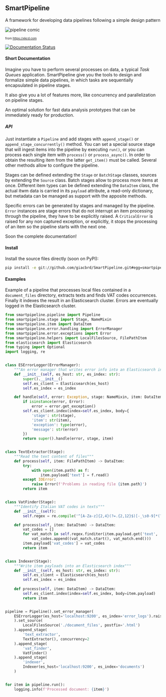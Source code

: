 ## SmartPipeline

A framework for developing data pipelines following a simple design pattern

![pipeline comic](https://imgs.xkcd.com/comics/data_pipeline.png "A pipeline comic")

<sub><sup>from https://xkcd.com</sup></sub>

[![Documentation Status](https://readthedocs.org/projects/smartpipeline/badge/?version=stable)](https://smartpipeline.readthedocs.io/en/stable/?badge=stable)

#### Short Documentation

Imagine you have to perform several processes on data, a typical *Task Queues* application.
SmartPipeline give you the tools to design and formalize simple data pipelines,
in which tasks are sequentially encapsulated in pipeline stages.

It also give you a lot of features more, like concurrency and parallelization on pipeline stages.

An optimal solution for fast data analysis prototypes that can be immediately ready for production.

##### API

Just instantiate a `Pipeline` and add stages with `append_stage()` or `append_stage_concurrently()` method.
You can set a special source stage that will ingest items into the pipeline by executing `run()`,
or you can process each single item with `process()` or `process_async()`.
In order to obtain the resulting item from the latter `get_item()` must be called.
Several other methods allow to configure the pipeline.

Stages can be defined extending the `Stage` or `BatchStage` classes,
sources by extending the `Source` class.
Batch stages allow to process more items at once.
Different item types can be defined extending the `DataItem` class,
the actual itwm data is carried in its `payload` attribute, a read-only dictionary,
but metadata can be managed as support with the apposite methods.

Specific errors can be generated by stages and managed by the pipeline.
`Error` instances are stage errors that do not interrupt an item processing through the pipeline, 
they have to be explicitly raised.
A `CriticalError` is raised for any non captured exception, or explicitly, 
it stops the processing of an item so the pipeline starts with the next one.

Soon the complete documentation!

#### Install

Install the source files directly (soon on PyPI):

```bash
pip install -e git://github.com/giacbrd/SmartPipeline.git#egg=smartpipeline
```

#### Examples

Example of a pipeline that processes local files contained in a `document_files` directory, 
extracts texts and finds VAT codes occurrences.
Finally it indexes the result in an Elasticsearch cluster.
Errors are eventually logged in the Elasticsearch cluster.

```python
from smartpipeline.pipeline import Pipeline
from smartpipeline.stage import Stage, NameMixin
from smartpipeline.item import DataItem
from smartpipeline.error.handling import ErrorManager
from smartpipeline.error.exceptions import Error
from smartpipeline.helpers import LocalFilesSource, FilePathItem
from elasticsearch import Elasticsearch
from typing import Optional
import logging, re


class ESErrorLogger(ErrorManager):
    """An error manager that writes error info into an Elasticsearch index"""
    def __init__(self, es_host: str, es_index: str):
        super().__init__()
        self.es_client = Elasticsearch(es_host)
        self.es_index = es_index

    def handle(self, error: Exception, stage: NameMixin, item: DataItem) -> Optional[Exception]:
        if isinstance(error, Error):
            error = error.get_exception()
        self.es_client.index(index=self.es_index, body={
            'stage': str(stage),
            'item': str(item),
            'exception': type(error),
            'message': str(error)
        })
        return super().handle(error, stage, item)


class TextExtractor(Stage):
    """Read the text content of files"""
    def process(self, item: FilePathItem) -> DataItem:
        try:
            with open(item.path) as f:
                item.payload['text'] = f.read()
        except IOError:
            raise Error(f'Problems in reading file {item.path}')    
        return item


class VatFinder(Stage):
    """Identify Italian VAT codes in texts"""
    def __init__(self):
        self.regex = re.compile('^[A-Za-z]{2,4}(?=.{2,12}$)[-_\s0-9]*(?:[a-zA-Z][-_\s0-9]*){0,2}$')

    def process(self, item: DataItem) -> DataItem:
        vat_codes = []
        for vat_match in self.regex.finditer(item.payload.get('text', '')):
            vat_codes.append((vat_match.start(), vat_match.end()))
        item.payload['vat_codes'] = vat_codes    
        return item


class Indexer(Stage):
    """Write item payloads into an Elasticsearch index"""
    def __init__(self, es_host: str, es_index: str):
        self.es_client = Elasticsearch(es_host)
        self.es_index = es_index
    
    def process(self, item: DataItem) -> DataItem:
        self.es_client.index(index=self.es_index, body=item.payload)
        return item


pipeline = Pipeline().set_error_manager(
    ESErrorLogger(es_host='localhost:9200', es_index='error_logs').raise_on_critical_error()
    ).set_source(
        LocalFilesSource('./document_files', postfix='.html')
    ).append_stage(
        'text_extractor', 
        TextExtractor(), concurrency=2
    ).append_stage(
        'vat_finder', 
        VatFinder()
    ).append_stage(
        'indexer', 
        Indexer(es_host='localhost:9200', es_index='documents')
    )


for item in pipeline.run():
    logging.info(f'Processed document: {item}')
```